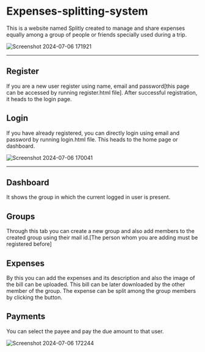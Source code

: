 # Expenses-splitting-system
This is a website named Splitly created to manage and share expenses equally among a group of people or friends specially used during a trip.

![Screenshot 2024-07-06 171921](https://github.com/user-attachments/assets/0bc556df-334f-476f-b4f5-21365f66dc1b)

---

## Register
If you are a new user register using name, email and password[this page can be accessed by running register.html file]. After successful registration, it heads to the login page.

## Login
If you have already registered, you can directly login using email and password by running login.html file. This heads to the home page or dashboard.

![Screenshot 2024-07-06 170041](https://github.com/user-attachments/assets/4bcd1dfb-5ecd-46cb-81c5-740dc912226b)

---

## Dashboard 
It shows the group in which the current logged in user is present.

## Groups
Through this tab you can create a new group and also add members to the created group using their mail id.[The person whom you are adding must be registered before]

## Expenses
By this you can add the expenses and its description and also the image of the bill can be uploaded. This bill can be later downloaded by the other member of the group. The expense can be split among the group members by clicking the button.

## Payments
You can select the payee and pay the due amount to that user.

![Screenshot 2024-07-06 172244](https://github.com/user-attachments/assets/d5136f1f-3ee9-45c2-aa2a-93a6cb081630)
